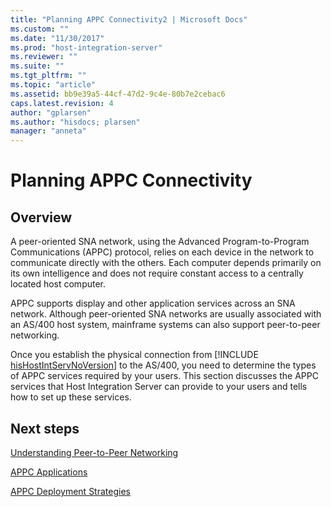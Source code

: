 ```yaml
---
title: "Planning APPC Connectivity2 | Microsoft Docs"
ms.custom: ""
ms.date: "11/30/2017"
ms.prod: "host-integration-server"
ms.reviewer: ""
ms.suite: ""
ms.tgt_pltfrm: ""
ms.topic: "article"
ms.assetid: bb9e39a5-44cf-47d2-9c4e-80b7e2cebac6
caps.latest.revision: 4
author: "gplarsen"
ms.author: "hisdocs; plarsen"
manager: "anneta"
---
```

# Planning APPC Connectivity

## Overview
A peer-oriented SNA network, using the Advanced Program-to-Program Communications (APPC) protocol, relies on each device in the network to communicate directly with the others. Each computer depends primarily on its own intelligence and does not require constant access to a centrally located host computer.  
  
 APPC supports display and other application services across an SNA network. Although peer-oriented SNA networks are usually associated with an AS/400 host system, mainframe systems can also support peer-to-peer networking.  
  
 Once you establish the physical connection from [!INCLUDE [hisHostIntServNoVersion](../includes/hishostintservnoversion-md.md)] to the AS/400, you need to determine the types of APPC services required by your users. This section discusses the APPC services that Host Integration Server can provide to your users and tells how to set up these services.  
  
## Next steps
 [Understanding Peer-to-Peer Networking](../core/understanding-peer-to-peer-networking2.md)  
  
 [APPC Applications](../core/appc-applications2.md)  
  
 [APPC Deployment Strategies](../core/appc-deployment-strategies1.md)  
  
